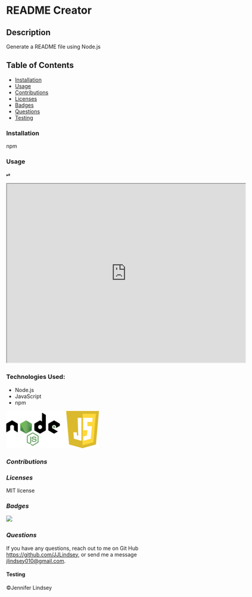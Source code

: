 # README Creator

## **Description**
Generate a README file using Node.js

## **Table of Contents**
* [Installation](#installation)
* [Usage](#usage)
* [Contributions](#contributions)
* [Licenses](#licenses)
* [Badges](#Badges)
* [Questions](#questions)
* [Testing](#testing)

### **Installation**
npm

### **Usage**
⏯

<iframe src="https://drive.google.com/file/d/1UmsvRfnjAlJMBqBmUAoFWrYtjdW4FtGt/preview" width="640" height="480"></iframe>

### **Technologies Used:**
* Node.js
* JavaScript
* npm

<img src="./assets/NodeJS.png" height=100>


### *Contributions*


### *Licenses*
MIT license


### *Badges*
<img src="https://img.shields.io/badge/MIT-license-brightgreen">

### *Questions*
If you have any questions, reach out to me on Git Hub https://github.com/JJLindsey, or send me a message jlindsey010@gmail.com.



#### Testing


©Jennifer Lindsey